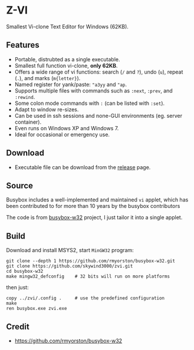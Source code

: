 # Z-VI

Smallest Vi-clone Text Editor for Windows (62KB).

## Features

- Portable, distrubted as a single executable.
- Smallest full function vi-clone, **only 62KB**.
- Offers a wide range of vi functions: search (`/` and `?`), undo (`u`), repeat (`.`), and marks (`m{letter}`).
- Named register for yank/paste: `"a3yy` and `"ap`.
- Supports multiple files with commands such as `:next`, `:prev`, and `:rewind`.
- Some colon mode commands with `:` (can be listed with `:set`).
- Adapt to window re-sizes.
- Can be used in ssh sessions and none-GUI environments (eg. server container).
- Even runs on Windows XP and Windows 7.
- Ideal for occasional or emergency use.


## Download

- Executable file can be download from the [release](https://github.com/skywind3000/zvi/releases) page.


## Source

Busybox includes a well-implemented and maintained `vi` applet, which has been contributed to for more than 10 years by the busybox contributors

The code is from [busybox-w32](https://github.com/rmyorston/busybox-w32) project, I just tailor it into a single applet.

## Build

Download and install MSYS2, start `MinGW32` program:

```
git clone --depth 1 https://github.com/rmyorston/busybox-w32.git
git clone https://github.com/skywind3000/zvi.git
cd busybox-w32
make mingw32_defconfig    # 32 bits will run on more platforms
```

then just:

```
copy ../zvi/.config .     # use the predefined configuration
make
ren busybox.exe zvi.exe
```

## Credit

- https://github.com/rmyorston/busybox-w32


